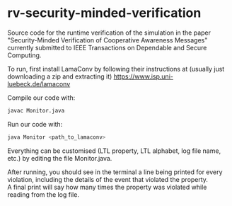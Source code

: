 # rv-security-minded-verification
Source code for the runtime verification of the simulation in the paper "Security-Minded Verification of Cooperative Awareness Messages" currently submitted to IEEE Transactions on Dependable and Secure Computing.

To run, first install LamaConv by following their instructions at (usually just downloading a zip and extracting it) https://www.isp.uni-luebeck.de/lamaconv

Compile our code with:
```bash
javac Monitor.java
```

Run our code with:
```bash
java Monitor <path_to_lamaconv>
```

Everything can be customised (LTL property, LTL alphabet, log file name, etc.) by editing the file Monitor.java.

After running, you should see in the terminal a line being printed for every violation, including the details of the event that violated the property.   
A final print will say how many times the property was violated while reading from the log file.

